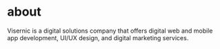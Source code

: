 # about
Visernic is a digital solutions company that offers digital web and mobile app development, UI/UX design, and digital marketing services.
